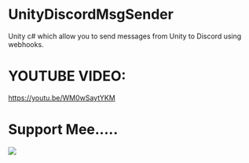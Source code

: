 # UnityDiscordMsgSender
Unity c# which allow you to send messages from Unity to Discord using webhooks.

# YOUTUBE VIDEO:
https://youtu.be/WM0wSaytYKM
# Support Mee.....
[![](https://camo.githubusercontent.com/0a290f56e8d4bfbdd3bb41c1192ea41c8ef744a5b3e70cf7f5eb46ef97871e78/68747470733a2f2f63646e2e6275796d6561636f666665652e636f6d2f627574746f6e732f76322f617269616c2d79656c6c6f772e706e67)](https://www.buymeacoffee.com/T3R1X)   
